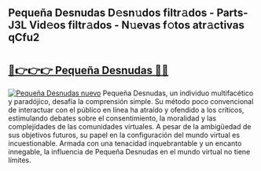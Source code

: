 ## Pequeña Desnudas D𝚎sn𝚞dos filtr𝚊dos - Parts-J3L Vid𝚎os filtr𝚊dos - N𝚞evas f𝚘tos atr𝚊ctivas qCfu2

# <h2><a href="http://mb6ccsh.tromn.icu/?c=Peque%c3%b1a+Desnudas">🔗👉👉👉 Pequeña Desnudas 🔗🔗</a></h2>

[![Pequeña Desnudas nuevo](https://i.imgur.com/pEAQMta.gif)](http://mb6ccsh.tromn.icu/?c=Peque%c3%b1a+Desnudas)
Pequeña Desnudas, un individuo multifacético y paradójico, desafía la comprensión simple. Su método poco convencional de interactuar con el público en línea ha atraído y ofendido a los críticos, estimulando debates sobre el consentimiento, la moralidad y las complejidades de las comunidades virtuales. A pesar de la ambigüedad de sus objetivos futuros, su papel en la configuración del mundo virtual es incuestionable. Armada con una tenacidad inquebrantable y un encanto innegable, la influencia de Pequeña Desnudas en el mundo virtual no tiene límites.
